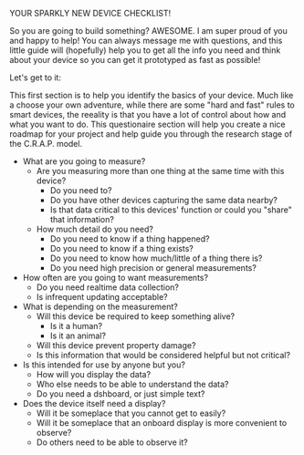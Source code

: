 YOUR SPARKLY NEW DEVICE CHECKLIST!

So you are going to build something? AWESOME. I am super proud of you and happy to help!
You can always message me with questions, and this little guide will (hopefully) help
you to get all the info you need and think about your device so you can get it prototyped
as fast as possible!

Let's get to it:

This first section is to help you identify the basics of your device. Much like a choose your 
own adventure, while there are some "hard and fast" rules to smart devices, the reeality is that you
have a lot of control about how and what you want to do. This questionaire section will help
you create a nice roadmap for your project and help guide you through the research stage of the
C.R.A.P. model.

- What are you going to measure?
    - Are you measuring more than one thing at the same time with this device?
        - Do you need to?
        - Do you have other devices capturing the same data nearby?
        - Is that data critical to this devices' function or could you "share" that information?
    - How much detail do you need?
        - Do you need to know if a thing happened?
        - Do you need to know if a thing exists?
        - Do you need to know how much/little of a thing there is?
        - Do you need high precision or general measurements?
- How often are you going to want measurements?
    - Do you need realtime data collection?
    - Is infrequent updating acceptable?
- What is depending on the measurement?
    - Will this device be required to keep something alive?
        - Is it a human?
        - Is it an animal?
    - Will this device prevent property damage?
    - Is this information that would be considered helpful but not critical?
- Is this intended for use by anyone but you?
    - How will you display the data?
    - Who else needs to be able to understand the data?
    - Do you need a dshboard, or just simple text?
- Does the device itself need a display?
    - Will it be someplace that you cannot get to easily?
    - Will it be someplace that an onboard display is more convenient to observe?
    - Do others need to be able to observe it?



